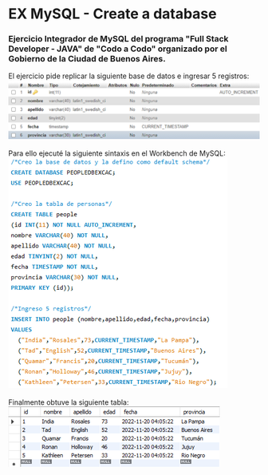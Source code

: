 # EX MySQL - Create a database
### Ejercicio Integrador de MySQL del programa "Full Stack Developer - JAVA" de "Codo a Codo" organizado por el Gobierno de la Ciudad de Buenos Aires.
El ejercicio pide replicar la siguiente base de datos e ingresar 5 registros:<br>
![objetivo](img/objetivo.png?raw=true "objetivo.png")<br><br>
Para ello ejecuté la siguiente sintaxis en el Workbench de MySQL:<br>
![sintaxis](img/createdb.png?raw=true "createdb.png")<br><br>
Finalmente obtuve la siguiente tabla:<br>
![table](img/people_table.png?raw=true "people_table.png")

